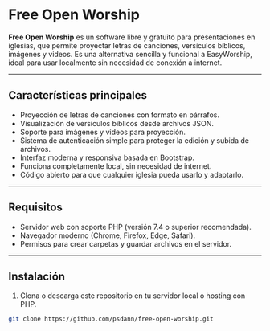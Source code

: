 # Free Open Worship

**Free Open Worship** es un software libre y gratuito para presentaciones en iglesias, que permite proyectar letras de canciones, versículos bíblicos, imágenes y videos. Es una alternativa sencilla y funcional a EasyWorship, ideal para usar localmente sin necesidad de conexión a internet.

---

## Características principales

- Proyección de letras de canciones con formato en párrafos.
- Visualización de versículos bíblicos desde archivos JSON.
- Soporte para imágenes y videos para proyección.
- Sistema de autenticación simple para proteger la edición y subida de archivos.
- Interfaz moderna y responsiva basada en Bootstrap.
- Funciona completamente local, sin necesidad de internet.
- Código abierto para que cualquier iglesia pueda usarlo y adaptarlo.

---

## Requisitos

- Servidor web con soporte PHP (versión 7.4 o superior recomendada).
- Navegador moderno (Chrome, Firefox, Edge, Safari).
- Permisos para crear carpetas y guardar archivos en el servidor.

---

## Instalación

1. Clona o descarga este repositorio en tu servidor local o hosting con PHP.

```bash
git clone https://github.com/psdann/free-open-worship.git
